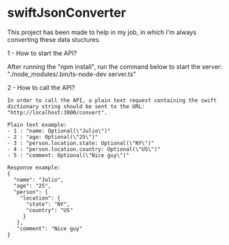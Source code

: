 # swiftJsonConverter

This project has been made to help in my job, in which I'm always converting these data stuctures.


1 - How to start the API?

  After running the "npm install", run the command below to start the server:
    "./node_modules/.bin/ts-node-dev server.ts"

2 - How to call the API?
    
    In order to call the API, a plain text request containing the swift dictionary string should be sent to the URL: "http://localhost:3000/convert".
    
    Plain text example:
    - 1 : "name: Optional(\"Julio\")"
    - 2 : "age: Optional(\"25\")"
    - 3 : "person.location.state: Optional(\"NY\")"
    - 4 : "person.location.country: Optional(\"US\")"
    - 5 : "comment: Optional(\"Nice guy\")"

    Response example:
    {
      "name": "Julio",
      "age": "25",
      "person": {
        "location": {
          "state": "NY",
          "country": "US"
         }
       },
       "comment": "Nice guy"
    }
